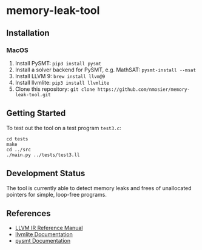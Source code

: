 # memory-leak-tool

## Installation
### MacOS
1. Install PySMT: `pip3 install pysmt`
1. Install a solver backend for PySMT, e.g. MathSAT: `pysmt-install --msat`
1. Install LLVM 9: `brew install llvm@9`
1. Install llvmlite: `pip3 install llvmlite`
1. Clone this repository: `git clone https://github.com/nmosier/memory-leak-tool.git`

## Getting Started
To test out the tool on a test program `test3.c`:
```
cd tests
make
cd ../src
./main.py ../tests/test3.ll
```
## Development Status
The tool is currently able to detect memory leaks and frees of unallocated pointers for simple, loop-free programs.

## References
- [LLVM IR Reference Manual](https://llvm.org/docs/LangRef.html)
- [llvmlite Documentation](https://llvmlite.readthedocs.io/en/latest/index.html)
- [pysmt Documentation](https://pysmt.readthedocs.io/en/latest/)
